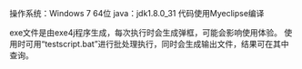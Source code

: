 操作系统：Windows 7 64位
java：jdk1.8.0_31
代码使用Myeclipse编译

exe文件是由exe4j程序生成，每次执行时会生成弹框，可能会影响使用体验。
使用时可用“testscript.bat”进行批处理执行，同时会生成输出文件，结果可在其中查询。
